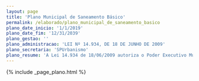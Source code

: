 ```yaml
---
layout: page
title: 'Plano Municipal de Saneamento Básico'
permalink: /elaborado/plano_municipal_de_saneamento_basico
plano_date_inicio: '1/1/2019'
plano_date_fim: '12/31/2039'
plano_gestao: ''
plano_administracao: 'LEI Nº 14.934, DE 18 DE JUNHO DE 2009'
plano_secretaria: 'SPUrbanismo'
plano_resume: 'A Lei 14.934 de 18/06/2009 autoriza o Poder Executivo Municipal de São Paulo a celebrar contratos e convênios com o Estado e empresas vinculadas para oferecer serviços de abastecimento de água e esgotamento sanitário. O artigo 13 dessa lei exige a apresentação do Plano Municipal de Saneamento Básico. A versão inicial desse plano não visa detalhar todas as ações, mas sim estabelecer diretrizes e estratégias para sua elaboração. Dada a natureza integradora do plano, é necessário considerar as políticas, programas e ações específicas já definidas por outros órgãos públicos.'
---
```

<div>
{% include _page_plano.html %}
</div>
